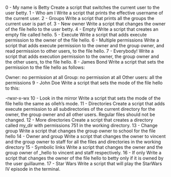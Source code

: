 0 - My name is Betty  Create a script that switches the current user to the user betty.
1 - Who am I  Write a script that prints the effective username of the current user.
2 - Groups  Write a script that prints all the groups the current user is part of.
3 - New owner  Write a script that changes the owner of the file hello to the user betty.
4 - Empty  Write a script that creates an empty file called hello.
5 - Execute Write a script that adds execute permission to the owner of the file hello.
6 - Multiple permissions Write a script that adds execute permission to the owner and the group owner, and read permission to other users, to the file hello.
7 - Everybody!  Write a script that adds execution permission to the owner, the group owner and the other users, to the file hello.
8 - James Bond  Write a script that sets the permission to the file hello as follows:

Owner: no permission at all
Group: no permission at all
Other users: all the permissions
9 - John Doe  Write a script that sets the mode of the file hello to this:

-rwxr-x-wx
10 - Look in the mirror  Write a script that sets the mode of the file hello the same as olleh’s mode.
11 - Directories   Create a script that adds execute permission to all subdirectories of the current directory for the owner, the group owner and all other users. Regular files should not be changed.
12 - More directories   Create a script that creates a directory called my_dir with permissions 751 in the working directory.
13 - Change group   Write a script that changes the group owner to school for the file hello
14 - Owner and group   Write a script that changes the owner to vincent and the group owner to staff for all the files and directories in the working directory
15 - Symbolic links   Write a script that changes the owner and the group owner of _hello to vincent and staff respectively.
16 - If only   Write a script that changes the owner of the file hello to betty only if it is owned by the user guillaume.
17 - Star Wars  Write a script that will play the StarWars IV episode in the terminal.

